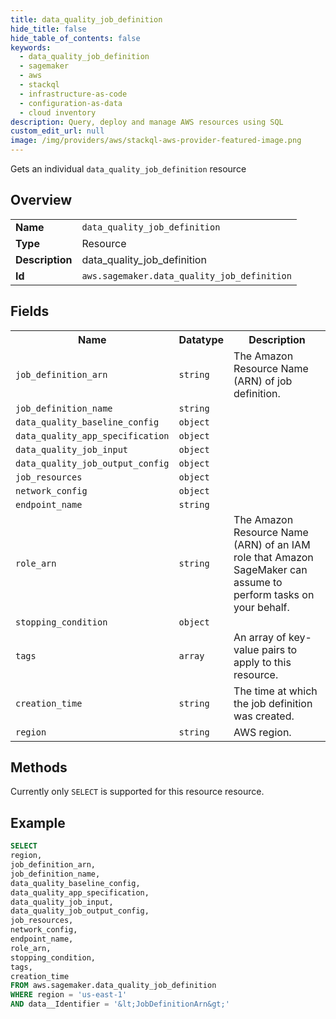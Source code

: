 ```yaml
---
title: data_quality_job_definition
hide_title: false
hide_table_of_contents: false
keywords:
  - data_quality_job_definition
  - sagemaker
  - aws
  - stackql
  - infrastructure-as-code
  - configuration-as-data
  - cloud inventory
description: Query, deploy and manage AWS resources using SQL
custom_edit_url: null
image: /img/providers/aws/stackql-aws-provider-featured-image.png
---
```

Gets an individual <code>data_quality_job_definition</code> resource

## Overview
<table><tbody>
<tr><td><b>Name</b></td><td><code>data_quality_job_definition</code></td></tr>
<tr><td><b>Type</b></td><td>Resource</td></tr>
<tr><td><b>Description</b></td><td>data_quality_job_definition</td></tr>
<tr><td><b>Id</b></td><td><code>aws.sagemaker.data_quality_job_definition</code></td></tr>
</tbody></table>

## Fields
<table><tbody>
<tr><th>Name</th><th>Datatype</th><th>Description</th></tr>
<tr><td><code>job_definition_arn</code></td><td><code>string</code></td><td>The Amazon Resource Name (ARN) of job definition.</td></tr>
<tr><td><code>job_definition_name</code></td><td><code>string</code></td><td></td></tr>
<tr><td><code>data_quality_baseline_config</code></td><td><code>object</code></td><td></td></tr>
<tr><td><code>data_quality_app_specification</code></td><td><code>object</code></td><td></td></tr>
<tr><td><code>data_quality_job_input</code></td><td><code>object</code></td><td></td></tr>
<tr><td><code>data_quality_job_output_config</code></td><td><code>object</code></td><td></td></tr>
<tr><td><code>job_resources</code></td><td><code>object</code></td><td></td></tr>
<tr><td><code>network_config</code></td><td><code>object</code></td><td></td></tr>
<tr><td><code>endpoint_name</code></td><td><code>string</code></td><td></td></tr>
<tr><td><code>role_arn</code></td><td><code>string</code></td><td>The Amazon Resource Name (ARN) of an IAM role that Amazon SageMaker can assume to perform tasks on your behalf.</td></tr>
<tr><td><code>stopping_condition</code></td><td><code>object</code></td><td></td></tr>
<tr><td><code>tags</code></td><td><code>array</code></td><td>An array of key-value pairs to apply to this resource.</td></tr>
<tr><td><code>creation_time</code></td><td><code>string</code></td><td>The time at which the job definition was created.</td></tr>
<tr><td><code>region</code></td><td><code>string</code></td><td>AWS region.</td></tr>

</tbody></table>

## Methods
Currently only <code>SELECT</code> is supported for this resource resource.

## Example
```sql
SELECT
region,
job_definition_arn,
job_definition_name,
data_quality_baseline_config,
data_quality_app_specification,
data_quality_job_input,
data_quality_job_output_config,
job_resources,
network_config,
endpoint_name,
role_arn,
stopping_condition,
tags,
creation_time
FROM aws.sagemaker.data_quality_job_definition
WHERE region = 'us-east-1'
AND data__Identifier = '&lt;JobDefinitionArn&gt;'
```
